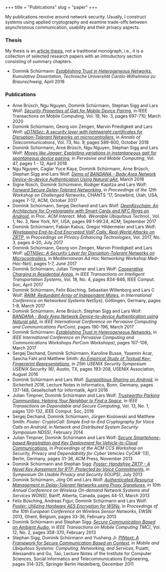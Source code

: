 +++
title = "Publications"
slug = "paper"
+++

My publications revolve around network security.
Usually, I construct systems using applied cryptography and examine trade-offs between asynchronous communication, usability and their privacy aspects.

### Thesis

My thesis is an [article thesis](https://en.wikipedia.org/wiki/Collection_of_articles), not a traditional monograph, i.e., it is a collection of selected research papers with an introductory section consisting of summary chapters.

*   Dominik Schürmann: _[Establishing Trust in Heterogeneous Networks](https://www.ibr.cs.tu-bs.de/users/schuerm/dissertation-schuermann.pdf)_, _Kumulative Dissertation, Technische Universität Carolo-Wilhelmina zu Braunschweig_, April 2018

### Publications

*   Arne Brüsch, Ngu Nguyen, Dominik Schürmann, Stephan Sigg and Lars Wolf: _[Security Properties of Gait for Mobile Device Pairing](https://www.ibr.cs.tu-bs.de/papers/schuermann-tmc2019.pdf)_, in IEEE Transactions on Mobile Computing, Vol. 19, No. 3, pages 697-710, March 2020
*   Dominik Schürmann, Georg von Zengen, Marvin Priedigkeit and Lars Wolf: _[uDTNSec: A security layer with lightweight certificates for Disruption-Tolerant Networks on microcontrollers](https://www.ibr.cs.tu-bs.de/papers/schuermann-annals-of-telecommunications2018.pdf)_, in _Annals of Telecommunications_, Vol. 73, No. 9, pages 589-600, October 2018
*   Dominik Schürmann, Arne Brüsch, Ngu Nguyen, Stephan Sigg and Lars Wolf: _[Moves like Jagger: Exploiting variations in instantaneous gait for spontaneous device pairing](https://www.ibr.cs.tu-bs.de/papers/schuermann-bandana-pmc.pdf)_, in _Pervasive and Mobile Computing_, Vol. 47, pages 1 - 12, April 2018
*   Ngu Nguyen, Caglar Yuce Kaya, Dominik Schürmann, Arne Brüsch, Stephan Sigg and Lars Wolf: _[Demo of BANDANA - Body Area Network Device-to-device Authentication Using Natural gAit](https://www.ibr.cs.tu-bs.de/papers/schuermann-bandana-demo.pdf)_, March 2018
*   Signe Rüsch, Dominik Schürmann, Rüdiger Kapitza and Lars Wolf: _[Forward Secure Delay-Tolerant Networking](https://www.ibr.cs.tu-bs.de/papers/ruesch-chants2017.pdf)_, in _Proceedings of the 12th Workshop on Challenged Networks_, CHANTS '17, Snowbird, Utah, USA, pages 7-12, ACM, October 2017
*   Dominik Schürmann, Sergej Dechand and Lars Wolf: _[OpenKeychain: An Architecture for Cryptography with Smart Cards and NFC Rings on Android](https://www.ibr.cs.tu-bs.de/papers/schuermann-imwut2017.pdf)_, in _Proc. ACM Interact. Mob. Wearable Ubiquitous Technol._, Vol. 1, No. 3, New York, NY, USA, pages 99:1-99:24, ACM, September 2017
*   Dominik Schürmann, Fabian Kabus, Gregor Hildermeier and Lars Wolf: _[Wiretapping End-to-End Encrypted VoIP Calls: Real-World Attacks on ZRTP](https://www.ibr.cs.tu-bs.de/papers/schuermann-popets2017.pdf)_, in _Proceedings on Privacy Enhancing Technologies_, Vol. 2017, No. 3, pages 4-20, July 2017
*   Dominik Schürmann, Georg von Zengen, Marvin Priedigkeit and Lars Wolf: _[uDTNSec: A Security Layer for Disruption-Tolerant Networks on Microcontrollers](https://www.ibr.cs.tu-bs.de/papers/schuermann-medhocnet2017.pdf)_, in _Mediterranean Ad Hoc Networking Workshop Med-Hoc-Net)_, pages 1-7, June 2017
*   Dominik Schürmann, Julian Timpner and Lars Wolf: _[Cooperative Charging in Residential Areas](https://www.ibr.cs.tu-bs.de/papers/schuermann-tits2016.pdf)_, in _IEEE Transactions on Intelligent Transportation Systems_, Vol. 18, No. 4, pages 834-846, IEEE Comput. Soc, April 2017
*   Dominik Schürmann, Felix Büsching, Sebastian Willenborg and Lars C Wolf: _[RAIM: Redundant Array of Independent Motes](https://www.ibr.cs.tu-bs.de/papers/schuermann-netsys2017.pdf)_, in _International Conference on Networked Systems NetSys)_, Göttingen, Germany, pages 1-8, March 2017
*   Dominik Schürmann, Arne Brüsch, Stephan Sigg and Lars Wolf: _[BANDANA - Body Area Network Device-to-device Authentication using Natural gAit](https://www.ibr.cs.tu-bs.de/papers/schuermann-percom2017.pdf)_, in _IEEE International Conference on Pervasive Computing and Communications PerCom)_, pages 190-196, March 2017
*   Dominik Schürmann: _[Establishing Trust in Heterogeneous Networks](https://www.ibr.cs.tu-bs.de/papers/schuermann-percom2017-phdforum.pdf)_, in _IEEE International Conference on Pervasive Computing and Communications Workshops PerCom Workshops)_, pages 107-108, March 2017
*   Sergej Dechand, Dominik Schürmann, Karoline Busse, Yasemin Acar, Sascha Fahl and Matthew Smith: _[An Empirical Study of Textual Key-Fingerprint Representations](https://www.ibr.cs.tu-bs.de/papers/schuermann-usenix2016.pdf)_, in _25th USENIX Security Symposium USENIX Security 16)_, Austin, TX, pages 193-208, USENIX Association, August 2016
*   Dominik Schürmann and Lars Wolf: _[Surreptitious Sharing on Android](https://www.ibr.cs.tu-bs.de/papers/schuermann-sicherheit2016.pdf)_, in _Sicherheit 2016_, Lecture Notes in Informatics, Bonn, Germany, pages 137-148, Gesellschaft für Informatik, April 2016
*   Julian Timpner, Dominik Schürmann and Lars Wolf: _[Trustworthy Parking Communities: Helping Your Neighbor to Find a Space](https://www.ibr.cs.tu-bs.de/papers/timpner-parking-communities.pdf)_, in _IEEE Transactions on Dependable and Secure Computing_, Vol. 13, No. 1, pages 120-132, IEEE Comput. Soc, 2016
*   Sergej Dechand, Dominik Schürmann, Jürgen Koslowski and Matthew Smith: _Poster: CryptoCall: Simple End-to-End Cryptography for Voice Calls on Android_, in _Network and Distributed System Security Symposium NDSS)_, February 2014
*   Julian Timpner, Dominik Schürmann and Lars Wolf: _[Secure Smartphone-based Registration and Key Deployment for Vehicle-to-Cloud Communications](https://www.ibr.cs.tu-bs.de/papers/timpner-2013-cycar.pdf)_, in _Proceedings of the ACM CCS Workshop on Security, Privacy and Dependability for Cyber Vehicles CyCAR '13)_, Berlin, Germany, pages 31-36, ACM Press, November 2013
*   Dominik Schürmann and Stephan Sigg: _[Poster: Handsfree ZRTP - A Novel Key Agreement for RTP, Protected by Voice Commitments](https://www.ibr.cs.tu-bs.de/papers/schuermann-soups2013.pdf)_, in _Symposium On Usable Privacy and Security SOUPS)_, July 2013
*   Dominik Schürmann, Jörg Ott and Lars Wolf: _[Authenticated Resource Management in Delay-Tolerant Networks using Proxy Signatures](https://www.ibr.cs.tu-bs.de/papers/schuermann-wons2013.pdf)_, in _10th Annual Conference on Wireless On-demand Network Systems and Services WONS)_, Banff, Alberta, Canada, pages 44-51, March 2013
*   Felix Büsching, Andreas Figur, Dominik Schürmann and Lars Wolf: _[Poster: Utilizing Hardware AES Encryption for WSNs](https://www.ibr.cs.tu-bs.de/papers/buesching-ewsn2013.pdf)_, in _Proceedings of the 10th European Conference on Wireless Sensor Networks_, EWSN 2013, Ghent, Belgium, pages 33-36, February 2013
*   Dominik Schürmann and Stephan Sigg: _[Secure Communication Based on Ambient Audio](https://www.ibr.cs.tu-bs.de/papers/schuermann-tmc2013.pdf)_, in _IEEE Transactions on Mobile Computing TMC)_, Vol. 12, No. 2, pages 358-370, February 2013
*   Stephan Sigg, Dominik Schürmann and Yusheng Ji: _[PINtext: A Framework for Secure Communication Based on Context](https://www.ibr.cs.tu-bs.de/papers/schuermann-mobiquitous2011.pdf)_, in _Mobile and Ubiquitous Systems: Computing, Networking, and Services_, Puiatti, Alessandro and Gu, Tao, Lecture Notes of the Institute for Computer Sciences, Social Informatics and Telecommunications Engineering, pages 314-325, Springer Berlin Heidelberg, December 2011 
